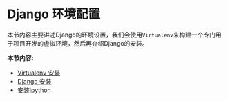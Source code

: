 Django 环境配置
====

本节内容主要讲述Django的环境设置，我们会使用`Virtualenv`来构建一个专门用于项目开发的虚拟环境，然后再介绍Django的安装。

**本节内容:**

- [Virtualenv 安装](01.1.md)
- [Django 安装](01.2.md)
- [安装ipython](01.3.md)
